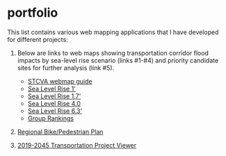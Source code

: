 # portfolio

This list contains various web mapping applications that I have developed for different projects:


1. Below are links to web maps showing transportation corridor flood impacts by sea-level rise scenario (links #1-#4) and priority candidate sites for further analysis (link #5).
   * [STCVA webmap guide](http://www.therpc.org/download_file/view/2571/447)
   * [Sea Level Rise 1'](https://rpc-nh.maps.arcgis.com/apps/mapviewer/index.html?webmap=96b39853cbde4672ba770a851916d88c)
   * [Sea Level Rise 1.7'](https://rpc-nh.maps.arcgis.com/apps/mapviewer/index.html?webmap=1a3f435ffad84ced96e8d86d508dbac4)
   * [Sea Level Rise 4.0](https://rpc-nh.maps.arcgis.com/apps/mapviewer/index.html?webmap=de63560785f04f2dbdb2ed789fc53a57)
   - [Sea Level Rise 6.3'](https://rpc-nh.maps.arcgis.com/apps/mapviewer/index.html?webmap=9cc9bfcb7c8f4e178585ad5acf44442a)
   + [Group Rankings](https://rpc-nh.maps.arcgis.com/apps/mapviewer/index.html?webmap=f3e75b9eb083423e8c29f1130611bfe4)
    
2. [Regional Bike/Pedestrian Plan](https://rpc-nh.maps.arcgis.com/apps/MapSeries/index.html?appid=ae332ffbef9743fbbaea614131ae905a)

3. [2019-2045 Transportation Project Viewer](https://rpc-nh.maps.arcgis.com/apps/webappviewer/index.html?id=451d2bee6f1548ebbf32edee1df2f84b)
